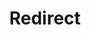 ---
layout: src/layouts/Redirection.astro
title: Redirect
redirect: /blog/1/
navMenu: false
pubDate: 2023-03-18
---